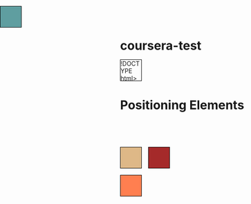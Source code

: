 # coursera-test
!DOCTYPE html>
<html>
<head>
<meta charset="utf-8">
<title>Positioning Elements</title>
<style>
* {
  box-sizing: border-box;
  margin: 0;
  padding: 0;
}
h1 {
  margin-bottom: 15px;
}

div#container {
  background-color: #00FFFF;
  position: relative;
  top: 60px;
}
p {
  width: 50px;
  height: 50px;
  border: 1px solid black;
  margin-bottom: 15px;
}
#p1 {
  background-color: #A52A2A;
  position: relative;
  top: 65px;
  left: 65px;
}
#p2 {
  background-color: #DEB887;
}
#p3 {
  background-color: #5F9EA0;
  position: absolute;
  top: 0;
  left: 0;
}
#p4 {
  background-color: #FF7F50;
}

</style>
</head>
<body>
<h1>Positioning Elements</h1>

<div id="container">
  <p id="p1"></p>
  <p id="p2"></p>
  <p id="p3"></p>
  <p id="p4"></p>
</div>

</body>
</html>
